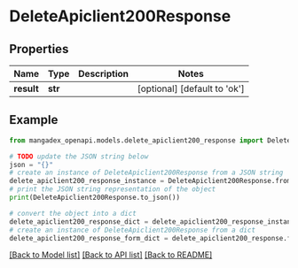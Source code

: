 # DeleteApiclient200Response


## Properties

Name | Type | Description | Notes
------------ | ------------- | ------------- | -------------
**result** | **str** |  | [optional] [default to 'ok']

## Example

```python
from mangadex_openapi.models.delete_apiclient200_response import DeleteApiclient200Response

# TODO update the JSON string below
json = "{}"
# create an instance of DeleteApiclient200Response from a JSON string
delete_apiclient200_response_instance = DeleteApiclient200Response.from_json(json)
# print the JSON string representation of the object
print(DeleteApiclient200Response.to_json())

# convert the object into a dict
delete_apiclient200_response_dict = delete_apiclient200_response_instance.to_dict()
# create an instance of DeleteApiclient200Response from a dict
delete_apiclient200_response_form_dict = delete_apiclient200_response.from_dict(delete_apiclient200_response_dict)
```
[[Back to Model list]](../README.md#documentation-for-models) [[Back to API list]](../README.md#documentation-for-api-endpoints) [[Back to README]](../README.md)


